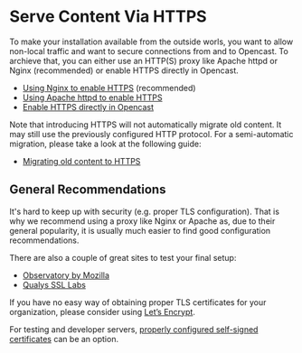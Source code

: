Serve Content Via HTTPS
=======================

To make your installation available from the outside worls, you want to allow non-local traffic and want to secure
connections from and to Opencast.  To archieve that, you can either use an HTTP(S) proxy like Apache httpd or Nginx
(recommended) or enable HTTPS directly in Opencast.

- [Using Nginx to enable HTTPS](nginx.md) (recommended)
- [Using Apache httpd to enable HTTPS](apache-httpd.md)
- [Enable HTTPS directly in Opencast](opencast.only.md)


Note that introducing HTTPS will not automatically migrate old content.
It may still use the previously configured HTTP protocol.
For a semi-automatic migration, please take a look at the following guide:

- [Migrating old content to HTTPS](migration.md)


General Recommendations
-----------------------

It's hard to keep up with security (e.g. proper TLS configuration). That is why we recommend using a proxy like Nginx or
Apache as, due to their general popularity, it is usually much easier to find good configuration recommendations.

There are also a couple of great sites to test your final setup:

- [Observatory by Mozilla](https://observatory.mozilla.org/)
- [Qualys SSL Labs](https://ssllabs.com/ssltest/)


If you have no easy way of obtaining proper TLS certificates for your organization, please consider using
[Let’s Encrypt](https://letsencrypt.org).

For testing and developer servers, [properly configured self-signed certificates](self-signed-certificates.md) can be an option.
